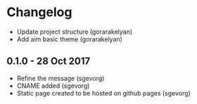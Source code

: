 # Changelog

- Update project structure (gorarakelyan)
- Add aim basic theme (gorarakelyan)

## 0.1.0 - 28 Oct 2017
- Refine the message (sgevorg)
- CNAME added (sgevorg)
- Static page created to be hosted on github pages (sgevorg)